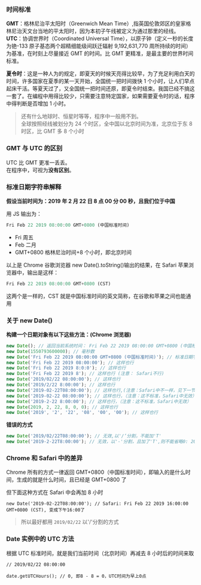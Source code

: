 ### 时间标准

**GMT**：格林尼治平太阳时（Greenwich Mean Time）,指英国伦敦郊区的皇家格林尼治天文台当地的平太阳时，因为本初子午线被定义为通过那里的经线。<br/>
**UTC**：协调世界时（Coordinated Universal Time），以原子钟（定义一秒的长度为铯-133 原子基态两个超精细能级间跃迁辐射 9,192,631,770 周所持续的时间）为基准，在时刻上尽量接近 GMT 的时间。比 GMT 更精准，是最主要的世界时间标准。

**夏令时**：这是一种人为的规定，即夏天的时候天亮得比较早，为了充足利用白天的时间，许多国家在夏季的某一天开始，全国统一把时间拨快 1 个小时，让人们早点起床干活。等夏天过了，又全国统一把时间还原，即夏令时结束。我国已经不搞这一套了。在编程中用得比较少，只需要注意特定国家，如果需要夏令时的话，程序中得判断是否增加 1 小时。

> 还有什么地球时、恒星时等等，程序中一般用不到。<br/>
> 全球按照经线被划分为 24 个时区，全中国以北京时间为准，北京位于东 8 时区，比 GMT 多 8 个小时

### GMT 与 UTC 的区别

UTC 比 GMT 更准一丢丢。<br/>
在程序中，可视为**没有区别**。

### 标准日期字符串解释

**假设当前时间为：2019 年 2 月 22 日 8 点 00 分 00 秒，且我们位于中国**

用 JS 输出为：

```javascript
Fri Feb 22 2019 08:00:00 GMT+0800 (中国标准时间)
```

- Fri 周五
- Feb 二月
- GMT+0800 格林尼治时间+8 个小时，即北京时间

以上是 Chrome 谷歌浏览器 new Date().toString()输出的结果，在 Safari 苹果浏览器中，输出是这样：

```javascript
Fri Feb 22 2019 08:00:00 GMT+0800 (CST)
```

这两个是一样的，CST 就是中国标准时间的英文简称，在谷歌和苹果之间也能通用

### 关于 new Date()

**构建一个日期对象有以下这些方法：(Chrome 浏览器)**

```javascript
new Date(); // 返回当前系统时间： Fri Feb 22 2019 08:00:00 GMT+0800 (中国标准时间)
new Date(1550793600000); // 毫秒数
new Date('Fri Feb 22 2019 08:00:00 GMT+0800 (中国标准时间)'); // 标准日期字符串
new Date('Fri Feb 22 2019 08:00:00'); // 这样也行
new Date('Fri Feb 22 2019 8:0:0'); // 这样也行
new Date('Fri Feb 22 2019 8'); // 这样也行 (注意： Safari不行)
new Date('2019/02/22 08:00:00'); // 这样也行
new Date('2019/2/22 8:00:00'); // 这样也行
new Date('2019-02-22T08:00:00'); // 这样也行,(注意：Safari中不一样，见下一节)
new Date('2019-02-22 08:00:00'); // 这样也行，（注意：这不标准，Safari中无效）
new Date('2019-2-22 8:00:00'); // 这样也行，（注意：这不标准，Safari中无效）
new Date(2019, 2, 22, 8, 0, 0); // 这样也行
new Date('2019', '2', '22', '08', '00', '00'); // 这样也行
```

**错误的方式**

```javascript
new Date('2019/02/22T08:00:00'); // 无效,以'/‘分割，不能加'T'
new Date('2019-2-22T8:00:00'); // 无效，以'-'分割，且加了'T',则不能省略0: 2019-02-22T08:00:00
```

### Chrome 和 Safari 中的差异

Chrome 所有的方式一律返回 GMT+0800（中国标准时间），即输入的是什么时间，生成的就是什么时间，且已经是 GMT+0800 了

但下面这种方式在 Safari 中会再加 8 小时

```
new Date('2019-02-22T08:00:00'); // Safari: Fri Feb 22 2019 16:00:00 GMT+0800 (CST), 变成下午16:00了
```

> 所以最好都用 `2019/02/22` 以'/'分割的方式

### Date 实例中的 UTC 方法

根据 UTC 标准时间，就是我们当前时间（北京时间）再减去 8 小时后的时间来取

```
// 2019/02/22 08:00:00

date.getUTCHours(); // 0, 即8 - 8 = 0，UTC时间为早上0点
```
